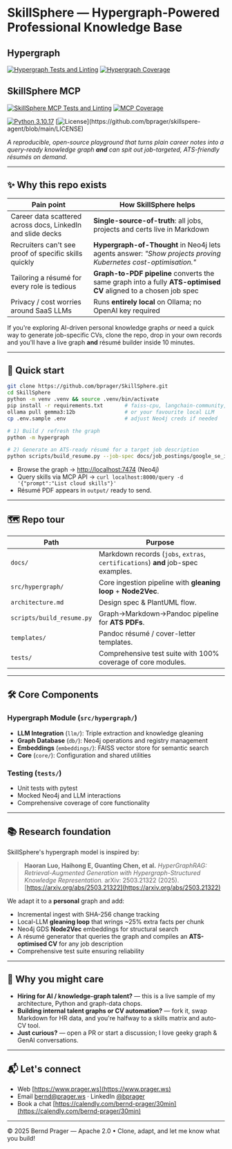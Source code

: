 # SkillSphere — Hypergraph-Powered Professional Knowledge Base

## Hypergraph

[![Hypergraph Tests and Linting](https://github.com/bprager/SkillSphere-Agent/actions/workflows/hypergraph.yml/badge.svg)](https://github.com/bprager/SkillSphere-Agent/actions/workflows/hypergraph.yml)
[![Hypergraph Coverage](https://raw.githubusercontent.com/bprager/SkillSphere-Agent/main/coverage.svg)](https://github.com/bprager/SkillSphere-Agent/blob/main/coverage.svg)

## SkillSphere MCP

[![SkillSphere MCP Tests and Linting](https://github.com/bprager/SkillSphere-Agent/actions/workflows/skill_sphere_mcp.yml/badge.svg)](https://github.com/bprager/SkillSphere-Agent/actions/workflows/skill_sphere_mcp.yml)
[![MCP Coverage](https://raw.githubusercontent.com/bprager/SkillSphere-Agent/main/coverage.svg)](https://github.com/bprager/SkillSphere-Agent/blob/main/coverage.svg)

[![Python 3.10.17](https://img.shields.io/badge/python-3.10.17-blue.svg)](https://www.python.org/downloads/)
[![License](https://img.shields.io/github/license/bprager/SkillSphere-Agent.svg?)](https://github.com/bprager/skillspere-agent/blob/main/LICENSE)

*A reproducible, open-source playground that turns plain career notes into a query-ready knowledge graph **and** can spit out job-targeted, ATS-friendly résumés on demand.*

---

## ✨ Why this repo exists

| Pain point                                                  | How SkillSphere helps                                                                                            |
| ----------------------------------------------------------- | ---------------------------------------------------------------------------------------------------------------- |
| Career data scattered across docs, LinkedIn and slide decks | **Single-source-of-truth**: all jobs, projects and certs live in Markdown                                        |
| Recruiters can't see proof of specific skills quickly       | **Hypergraph-of-Thought** in Neo4j lets agents answer: *"Show projects proving Kubernetes cost-optimisation."*   |
| Tailoring a résumé for every role is tedious                | **Graph-to-PDF pipeline** converts the same graph into a fully **ATS-optimised CV** aligned to a chosen job spec |
| Privacy / cost worries around SaaS LLMs                     | Runs **entirely local** on Ollama; no OpenAI key required                                                        |

If you're exploring AI-driven personal knowledge graphs *or* need a quick way to generate job-specific CVs, clone the repo, drop in your own records and you'll have a live graph **and** résumé builder inside 10 minutes.

---

## 🚀 Quick start

```bash
git clone https://github.com/bprager/SkillSphere.git
cd SkillSphere
python -m venv .venv && source .venv/bin/activate
pip install -r requirements.txt       # faiss-cpu, langchain-community, neo4j-driver…
ollama pull gemma3:12b                # or your favourite local LLM
cp .env.sample .env                   # adjust Neo4j creds if needed

# 1) Build / refresh the graph
python -m hypergraph

# 2) Generate an ATS-ready résumé for a target job description
python scripts/build_resume.py --job-spec docs/job_postings/google_se_iii.md
```

* Browse the graph → [http://localhost:7474](http://localhost:7474) (Neo4j)
* Query skills via MCP API → `curl localhost:8000/query -d '{"prompt":"List cloud skills"}'`
* Résumé PDF appears in `output/` ready to send.

---

## 🗺️ Repo tour

| Path                             | Purpose                                                                          |
| -------------------------------- | -------------------------------------------------------------------------------- |
| `docs/`                          | Markdown records (`jobs`, `extras`, `certifications`) **and** job-spec examples. |
| `src/hypergraph/`                | Core ingestion pipeline with **gleaning loop** + **Node2Vec**.                   |
| `architecture.md`                | Design spec & PlantUML flow.                                                     |
| `scripts/build_resume.py`        | Graph→Markdown→Pandoc pipeline for **ATS PDFs**.                                 |
| `templates/`                     | Pandoc résumé / cover-letter templates.                                          |
| `tests/`                         | Comprehensive test suite with 100% coverage of core modules.                     |

---

## 🛠️ Core Components

### Hypergraph Module (`src/hypergraph/`)

* **LLM Integration** (`llm/`): Triple extraction and knowledge gleaning
* **Graph Database** (`db/`): Neo4j operations and registry management
* **Embeddings** (`embeddings/`): FAISS vector store for semantic search
* **Core** (`core/`): Configuration and shared utilities

### Testing (`tests/`)

* Unit tests with pytest
* Mocked Neo4j and LLM interactions
* Comprehensive coverage of core functionality

---

## 📚 Research foundation

SkillSphere's hypergraph model is inspired by:

> **Haoran Luo, Haihong E, Guanting Chen, et al.**
> *HyperGraphRAG: Retrieval-Augmented Generation with Hypergraph-Structured Knowledge Representation.*
> arXiv: 2503.21322 (2025). [https://arxiv.org/abs/2503.21322](https://arxiv.org/abs/2503.21322)

We adapt it to a **personal** graph and add:

* Incremental ingest with SHA-256 change tracking
* Local-LLM **gleaning loop** that wrings ~25% extra facts per chunk
* Neo4j GDS **Node2Vec** embeddings for structural search
* A résumé generator that queries the graph and compiles an **ATS-optimised CV** for any job description
* Comprehensive test suite ensuring reliability

---

## 🤝 Why you might care

* **Hiring for AI / knowledge-graph talent?** — this is a live sample of my architecture, Python and graph-data chops.
* **Building internal talent graphs or CV automation?** — fork it, swap Markdown for HR data, and you're halfway to a skills matrix and auto-CV tool.
* **Just curious?** — open a PR or start a discussion; I love geeky graph & GenAI conversations.

---

## 📬 Let's connect

* Web [https://www.prager.ws](https://www.prager.ws)
* Email [bernd@prager.ws](mailto:bernd@prager.ws) · LinkedIn [@bprager](https://www.linkedin.com/in/bprager)
* Book a chat [https://calendly.com/bernd-prager/30min](https://calendly.com/bernd-prager/30min)

---

© 2025 Bernd Prager — Apache 2.0 • Clone, adapt, and let me know what you build!
